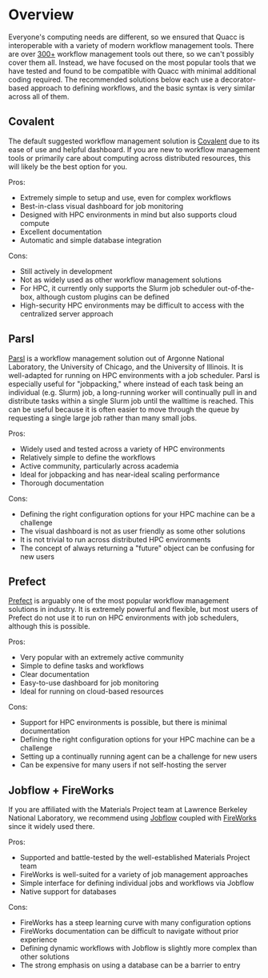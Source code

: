 # Overview

Everyone's computing needs are different, so we ensured that Quacc is interoperable with a variety of modern workflow management tools. There are over [300+](https://workflows.community/systems) workflow management tools out there, so we can't possibly cover them all. Instead, we have focused on the most popular tools that we have tested and found to be compatible with Quacc with minimal additional coding required. The recommended solutions below each use a decorator-based approach to defining workflows, and the basic syntax is very similar across all of them.

## Covalent

The default suggested workflow management solution is [Covalent](https://github.com/AgnostiqHQ/covalent/) due to its ease of use and helpful dashboard. If you are new to workflow management tools or primarily care about computing across distributed resources, this will likely be the best option for you.

Pros:

- Extremely simple to setup and use, even for complex workflows
- Best-in-class visual dashboard for job monitoring
- Designed with HPC environments in mind but also supports cloud compute
- Excellent documentation
- Automatic and simple database integration

Cons:

- Still actively in development
- Not as widely used as other workflow management solutions
- For HPC, it currently only supports the Slurm job scheduler out-of-the-box, although custom plugins can be defined
- High-security HPC environments may be difficult to access with the centralized server approach

## Parsl

[Parsl](https://github.com/Parsl/parsl) is a workflow management solution out of Argonne National Laboratory, the University of Chicago, and the University of Illinois. It is well-adapted for running on HPC environments with a job scheduler. Parsl is especially useful for "jobpacking," where instead of each task being an individual (e.g. Slurm) job, a long-running worker will continually pull in and distribute tasks within a single Slurm job until the walltime is reached. This can be useful because it is often easier to move through the queue by requesting a single large job rather than many small jobs.

Pros:

- Widely used and tested across a variety of HPC environments
- Relatively simple to define the workflows
- Active community, particularly across academia
- Ideal for jobpacking and has near-ideal scaling performance
- Thorough documentation

Cons:

- Defining the right configuration options for your HPC machine can be a challenge
- The visual dashboard is not as user friendly as some other solutions
- It is not trivial to run across distributed HPC environments
- The concept of always returning a "future" object can be confusing for new users

## Prefect

[Prefect](https://github.com/PrefectHQ/prefect) is arguably one of the most popular workflow management solutions in industry. It is extremely powerful and flexible, but most users of Prefect do not use it to run on HPC environments with job schedulers, although this is possible.

Pros:

- Very popular with an extremely active community
- Simple to define tasks and workflows
- Clear documentation
- Easy-to-use dashboard for job monitoring
- Ideal for running on cloud-based resources

Cons:

- Support for HPC environments is possible, but there is minimal documentation
- Defining the right configuration options for your HPC machine can be a challenge
- Setting up a continually running agent can be a challenge for new users
- Can be expensive for many users if not self-hosting the server

## Jobflow + FireWorks

If you are affiliated with the Materials Project team at Lawrence Berkeley National Laboratory, we recommend using [Jobflow](https://github.com/materialsproject/jobflow) coupled with [FireWorks](https://github.com/materialsproject/fireworks) since it widely used there.

Pros:

- Supported and battle-tested by the well-established Materials Project team
- FireWorks is well-suited for a variety of job management approaches
- Simple interface for defining individual jobs and workflows via Jobflow
- Native support for databases

Cons:

- FireWorks has a steep learning curve with many configuration options
- FireWorks documentation can be difficult to navigate without prior experience
- Defining dynamic workflows with Jobflow is slightly more complex than other solutions
- The strong emphasis on using a database can be a barrier to entry
